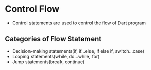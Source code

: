 # Control Flow
-   Control statements are used to control the flow of Dart program

## Categories of Flow Statement
-   Decision-making statements(if, if...else, if else if, switch...case)
-   Looping statements(while, do...while, for)
-   Jump statements(break, continue)